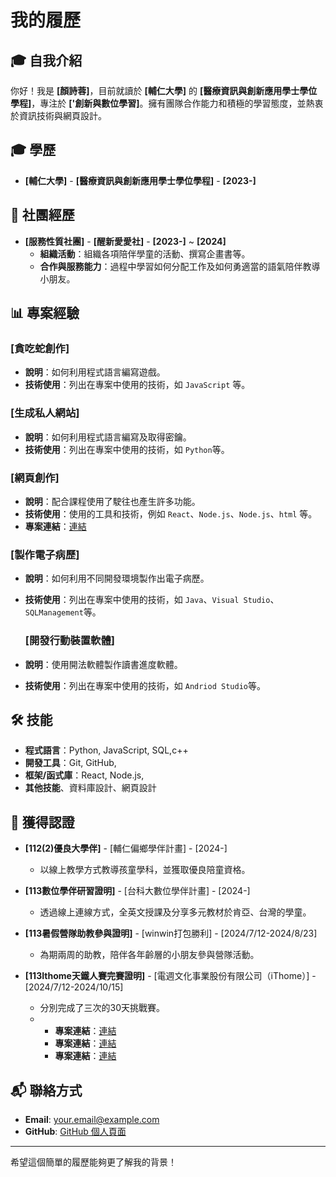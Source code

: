 # 我的履歷

## 🎓 自我介紹
你好！我是 **[顏詩蓉]**，目前就讀於 **[輔仁大學]** 的 **[醫療資訊與創新應用學士學位學程]**，專注於 **['創新與數位學習]**。擁有團隊合作能力和積極的學習態度，並熱衷於資訊技術與網頁設計。

## 🎓 學歷
- **[輔仁大學]** - **[醫療資訊與創新應用學士學位學程]** - **[2023-]**


## 💼 社團經歷
- **[服務性質社團]** - **[醒新愛愛社]** - **[2023-]** ~ **[2024]**
  - **組織活動**：組織各項陪伴學童的活動、撰寫企畫書等。
  - **合作與服務能力**：過程中學習如何分配工作及如何勇適當的語氣陪伴教導小朋友。

## 📊 專案經驗
### [貪吃蛇創作]
- **說明**：如何利用程式語言編寫遊戲。
- **技術使用**：列出在專案中使用的技術，如 `JavaScript` 等。

### [生成私人網站]
- **說明**：如何利用程式語言編寫及取得密鑰。
- **技術使用**：列出在專案中使用的技術，如 `Python`等。

### [網頁創作]
- **說明**：配合課程使用了駛往也產生許多功能。
- **技術使用**：使用的工具和技術，例如 `React`、`Node.js`、`Node.js`、`html` 等。
- **專案連結**：[連結](https://github.com/yourusername/anotherproject)

### [製作電子病歷]
- **說明**：如何利用不同開發環境製作出電子病歷。
- **技術使用**：列出在專案中使用的技術，如 `Java`、`Visual Studio`、`SQLManagement`等。

  ### [開發行動裝置軟體]
- **說明**：使用開法軟體製作讀書進度軟體。
- **技術使用**：列出在專案中使用的技術，如 `Andriod Studio`等。

## 🛠 技能
- **程式語言**：Python, JavaScript, SQL,c++
- **開發工具**：Git, GitHub, 
- **框架/函式庫**：React, Node.js, 
- **其他技能**、資料庫設計、網頁設計

## 📄 獲得認證
- **[112(2)優良大學伴]** - [輔仁偏鄉學伴計畫] - [2024-]
  - 以線上教學方式教導孩童學科，並獲取優良陪童資格。
    
- **[113數位學伴研習證明]** - [台科大數位學伴計畫] - [2024-]
  - 透過線上連線方式，全英文授課及分享多元教材於肯亞、台灣的學童。
    
- **[113暑假營隊助教參與證明]** - [winwin打包勝利] - [2024/7/12-2024/8/23]
  - 為期兩周的助教，陪伴各年齡層的小朋友參與營隊活動。
    
- **[113Ithome天鐵人賽完賽證明]** - [電週文化事業股份有限公司（iThome）] - [2024/7/12-2024/10/15]
  - 分別完成了三次的30天挑戰賽。
  - - **專案連結**：[連結](https://github.com/yourusername/anotherproject)
    - **專案連結**：[連結](https://github.com/yourusername/anotherproject)
    - **專案連結**：[連結](https://github.com/yourusername/anotherproject)
    
## 📬 聯絡方式
- **Email**: your.email@example.com
- **GitHub**: [GitHub 個人頁面](https://github.com/yourusername)

---

希望這個簡單的履歷能夠更了解我的背景！
